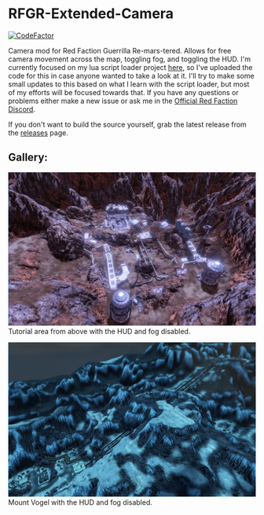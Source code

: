 # RFGR-Extended-Camera
[![CodeFactor](https://www.codefactor.io/repository/github/moneyl/rfgr-extended-camera/badge)](https://www.codefactor.io/repository/github/moneyl/rfgr-extended-camera)

Camera mod for Red Faction Guerrilla Re-mars-tered. Allows for free camera movement across the map, toggling fog, and toggling the HUD. I'm currently focused on my lua script loader project [here](https://github.com/Moneyl/RFGR-Script-Loader-Wiki), so I've uploaded the code for this in case anyone wanted to take a look at it. I'll try to make some small updates to this based on what I learn with the script loader, but most of my efforts will be focused towards that. If you have any questions or problems either make a new issue or ask me in the [Official Red Faction Discord](https://discord.gg/RDsQKU8).

If you don't want to build the source yourself, grab the latest release from the [releases](https://github.com/Moneyl/RFGR-Extended-Camera/releases) page.

## Gallery:

![alt text](https://github.com/Moneyl/RFGR-Extended-Camera/blob/master/Gallery%20Images/GalleryTutorialArea.jpg "Tutorial area. HUD and fog disabled.")
Tutorial area from above with the HUD and fog disabled.

![alt text](https://github.com/Moneyl/RFGR-Extended-Camera/blob/master/Gallery%20Images/GalleryMountVogel.jpg "Mount Vogel. HUD and fog disabled.")
Mount Vogel with the HUD and fog disabled.
